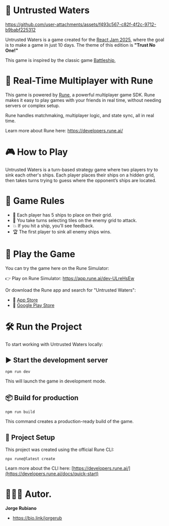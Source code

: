 # 🌊 Untrusted Waters

https://github.com/user-attachments/assets/f493c567-c82f-4f2c-9712-b9babf225312

Untrusted Waters is a game created for the [React Jam 2025](https://reactjam.com/), where the goal is to make a game in just 10 days. The theme of this edition is **"Trust No One!"**

This game is inspired by the classic game [Battleship](https://en.wikipedia.org/wiki/Battleship_(game)),

# 🔄 Real-Time Multiplayer with Rune

This game is powered by [Rune](https://developers.rune.ai/), a powerful multiplayer game SDK. Rune makes it easy to play games with your friends in real time, without needing servers or complex setup.

Rune handles matchmaking, multiplayer logic, and state sync, all in real time.

Learn more about Rune here: https://developers.rune.ai/

# 🎮 How to Play

Untrusted Waters is a turn-based strategy game where two players try to sink each other's ships. Each player places their ships on a hidden grid, then takes turns trying to guess where the opponent’s ships are located.

# 🧾 Game Rules

* 🎲 Each player has 5 ships to place on their grid.
* 🎯 You take turns selecting tiles on the enemy grid to attack.
* 💥 If you hit a ship, you’ll see feedback.
* 🏆 The first player to sink all enemy ships wins.

# 📱 Play the Game

You can try the game here on the Rune Simulator:

👉 Play on Rune Simulator: https://app.rune.ai/dev-ULreHsEw

Or download the Rune app and search for "Untrusted Waters":

* 📲 [App Store](https://apps.apple.com/us/app/rune-play-talk-hang-out/id1450358364)
* 📲 [Google Play Store](https://play.google.com/store/apps/details?id=ai.rune.tincan&pli=1)

# 🛠️ Run the Project

To start working with Untrusted Waters locally:

## ▶️ Start the development server

```
npm run dev
```

This will launch the game in development mode.

## 📦 Build for production

```
npm run build
```

This command creates a production-ready build of the game.

## 🧰 Project Setup

This project was created using the official Rune CLI:

```
npx rune@latest create
```

Learn more about the CLI here: [https://developers.rune.ai/](https://developers.rune.ai/docs/quick-start)

# 👨🏻‍💻 Autor.

**Jorge Rubiano**

* https://bio.link/jorgerub
